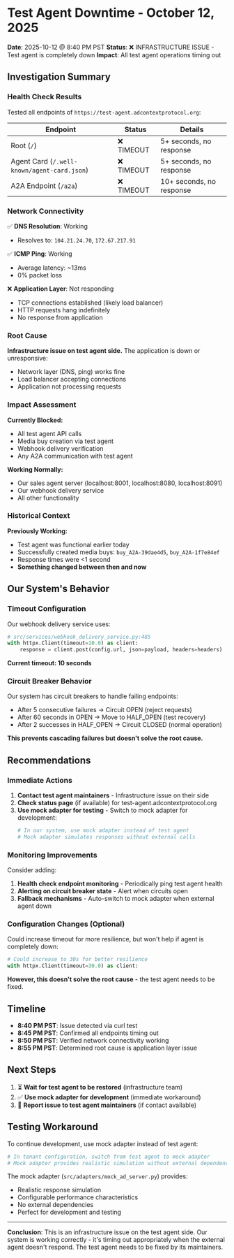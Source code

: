 # Test Agent Downtime - October 12, 2025

**Date**: 2025-10-12 @ 8:40 PM PST
**Status**: ❌ INFRASTRUCTURE ISSUE - Test agent is completely down
**Impact**: All test agent operations timing out

## Investigation Summary

### Health Check Results

Tested all endpoints of `https://test-agent.adcontextprotocol.org`:

| Endpoint | Status | Details |
|----------|--------|---------|
| Root (`/`) | ❌ TIMEOUT | 5+ seconds, no response |
| Agent Card (`/.well-known/agent-card.json`) | ❌ TIMEOUT | 5+ seconds, no response |
| A2A Endpoint (`/a2a`) | ❌ TIMEOUT | 10+ seconds, no response |

### Network Connectivity

✅ **DNS Resolution**: Working
- Resolves to: `104.21.24.70`, `172.67.217.91`

✅ **ICMP Ping**: Working
- Average latency: ~13ms
- 0% packet loss

❌ **Application Layer**: Not responding
- TCP connections established (likely load balancer)
- HTTP requests hang indefinitely
- No response from application

### Root Cause

**Infrastructure issue on test agent side.** The application is down or unresponsive:
- Network layer (DNS, ping) works fine
- Load balancer accepting connections
- Application not processing requests

### Impact Assessment

**Currently Blocked:**
- All test agent API calls
- Media buy creation via test agent
- Webhook delivery verification
- Any A2A communication with test agent

**Working Normally:**
- Our sales agent server (localhost:8001, localhost:8080, localhost:8091)
- Our webhook delivery service
- All other functionality

### Historical Context

**Previously Working:**
- Test agent was functional earlier today
- Successfully created media buys: `buy_A2A-39dae4d5`, `buy_A2A-1f7e84ef`
- Response times were <1 second
- **Something changed between then and now**

## Our System's Behavior

### Timeout Configuration

Our webhook delivery service uses:
```python
# src/services/webhook_delivery_service.py:485
with httpx.Client(timeout=10.0) as client:
    response = client.post(config.url, json=payload, headers=headers)
```

**Current timeout: 10 seconds**

### Circuit Breaker Behavior

Our system has circuit breakers to handle failing endpoints:
- After 5 consecutive failures → Circuit OPEN (reject requests)
- After 60 seconds in OPEN → Move to HALF_OPEN (test recovery)
- After 2 successes in HALF_OPEN → Circuit CLOSED (normal operation)

**This prevents cascading failures but doesn't solve the root cause.**

## Recommendations

### Immediate Actions

1. **Contact test agent maintainers** - Infrastructure issue on their side
2. **Check status page** (if available) for test-agent.adcontextprotocol.org
3. **Use mock adapter for testing** - Switch to mock adapter for development:
   ```bash
   # In our system, use mock adapter instead of test agent
   # Mock adapter simulates responses without external calls
   ```

### Monitoring Improvements

Consider adding:
1. **Health check endpoint monitoring** - Periodically ping test agent health
2. **Alerting on circuit breaker state** - Alert when circuits open
3. **Fallback mechanisms** - Auto-switch to mock adapter when external agent down

### Configuration Changes (Optional)

Could increase timeout for more resilience, but won't help if agent is completely down:
```python
# Could increase to 30s for better resilience
with httpx.Client(timeout=30.0) as client:
```

**However, this doesn't solve the root cause** - the test agent needs to be fixed.

## Timeline

- **8:40 PM PST**: Issue detected via curl test
- **8:45 PM PST**: Confirmed all endpoints timing out
- **8:50 PM PST**: Verified network connectivity working
- **8:55 PM PST**: Determined root cause is application layer issue

## Next Steps

1. ⏳ **Wait for test agent to be restored** (infrastructure team)
2. ✅ **Use mock adapter for development** (immediate workaround)
3. 📧 **Report issue to test agent maintainers** (if contact available)

## Testing Workaround

To continue development, use mock adapter instead of test agent:

```python
# In tenant configuration, switch from test agent to mock adapter
# Mock adapter provides realistic simulation without external dependencies
```

The mock adapter (`src/adapters/mock_ad_server.py`) provides:
- Realistic response simulation
- Configurable performance characteristics
- No external dependencies
- Perfect for development and testing

---

**Conclusion**: This is an infrastructure issue on the test agent side. Our system is working correctly - it's timing out appropriately when the external agent doesn't respond. The test agent needs to be fixed by its maintainers.
